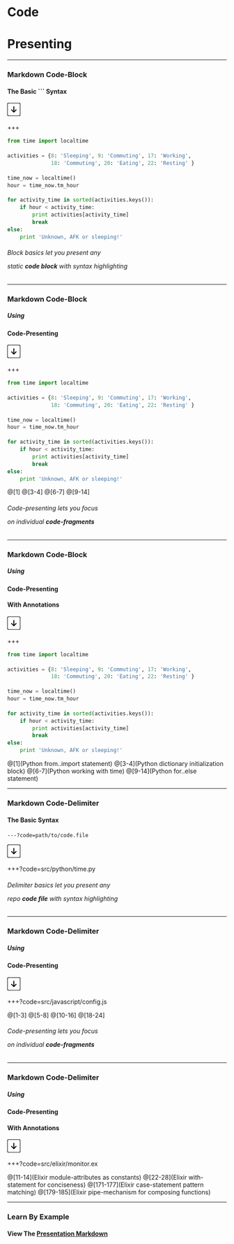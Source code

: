 # Code
# Presenting

---

### Markdown Code-Block
#### The Basic ``` Syntax

![Press Down Key](assets/down-arrow.png)

+++

```python
from time import localtime

activities = {8: 'Sleeping', 9: 'Commuting', 17: 'Working',
              18: 'Commuting', 20: 'Eating', 22: 'Resting' }

time_now = localtime()
hour = time_now.tm_hour

for activity_time in sorted(activities.keys()):
    if hour < activity_time:
        print activities[activity_time]
        break
else:
    print 'Unknown, AFK or sleeping!'
```

###### Block basics let you present any <p> static **code block** with syntax highlighting

---

### Markdown Code-Block
##### Using
#### Code-Presenting

![Press Down Key](assets/down-arrow.png)

+++

```python
from time import localtime

activities = {8: 'Sleeping', 9: 'Commuting', 17: 'Working',
              18: 'Commuting', 20: 'Eating', 22: 'Resting' }

time_now = localtime()
hour = time_now.tm_hour

for activity_time in sorted(activities.keys()):
    if hour < activity_time:
        print activities[activity_time]
        break
else:
    print 'Unknown, AFK or sleeping!'
```

@[1]
@[3-4]
@[6-7]
@[9-14]

###### Code-presenting lets you focus <p> on individual **code-fragments**


---

### Markdown Code-Block
##### Using
#### Code-Presenting
#### With Annotations

![Press Down Key](assets/down-arrow.png)

+++

```python
from time import localtime

activities = {8: 'Sleeping', 9: 'Commuting', 17: 'Working',
              18: 'Commuting', 20: 'Eating', 22: 'Resting' }

time_now = localtime()
hour = time_now.tm_hour

for activity_time in sorted(activities.keys()):
    if hour < activity_time:
        print activities[activity_time]
        break
else:
    print 'Unknown, AFK or sleeping!'
```

@[1](Python from..import statement)
@[3-4](Python dictionary initialization block)
@[6-7](Python working with time)
@[9-14](Python for..else statement)

---

### Markdown Code-Delimiter
#### The Basic Syntax

```
---?code=path/to/code.file
```

![Press Down Key](assets/down-arrow.png)

+++?code=src/python/time.py

###### Delimiter basics let you present any <p> repo **code file** with syntax highlighting

---

### Markdown Code-Delimiter
##### Using
#### Code-Presenting

![Press Down Key](assets/down-arrow.png)

+++?code=src/javascript/config.js

@[1-3]
@[5-8]
@[10-16]
@[18-24]

###### Code-presenting lets you focus <p> on individual **code-fragments**

---

### Markdown Code-Delimiter
##### Using
#### Code-Presenting
#### With Annotations

![Press Down Key](assets/down-arrow.png)

+++?code=src/elixir/monitor.ex

@[11-14](Elixir module-attributes as constants)
@[22-28](Elixir with-statement for conciseness)
@[171-177](Elixir case-statement pattern matching)
@[179-185](Elixir pipe-mechanism for composing functions)

---

### Learn By Example
#### View The [Presentation Markdown](https://github.com/gitpitch/code-presenting/blob/master/PITCHME.md)
